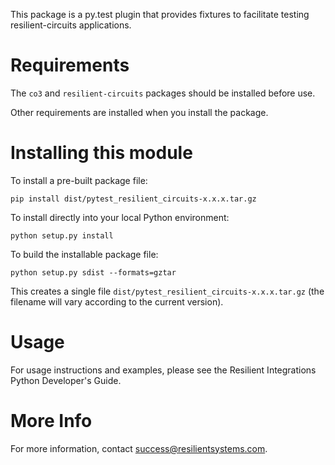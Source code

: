 This package is a py.test plugin that provides fixtures to facilitate testing resilient-circuits applications.


Requirements
============

The `co3` and `resilient-circuits` packages should be installed before use.

Other requirements are installed when you install the package.


Installing this module
======================

To install a pre-built package file:

    pip install dist/pytest_resilient_circuits-x.x.x.tar.gz


To install directly into your local Python environment:

    python setup.py install


To build the installable package file:

    python setup.py sdist --formats=gztar

This creates a single file `dist/pytest_resilient_circuits-x.x.x.tar.gz` (the filename will
vary according to the current version).


Usage
=================
For usage instructions and examples, please see the Resilient Integrations Python Developer's Guide.


More Info
=========
For more information,
contact [success@resilientsystems.com](success@resilientsystems.com).
